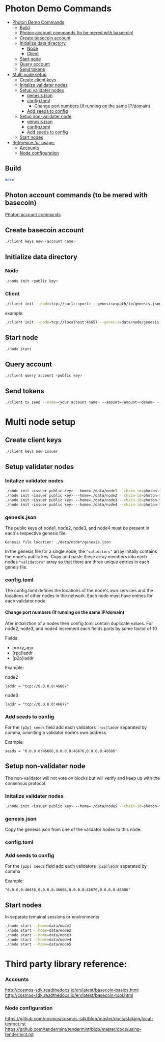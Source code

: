 # Photon Demo Commands

- [Photon Demo Commands](#photon-demo-commands)
  * [Build](#build)
  * [Photon account commands (to be mered with basecoin)](#photon-account-commands--to-be-mered-with-basecoin-)
  * [Create basecoin account](#create-basecoin-account)
  * [Initialize data directory](#initialize-data-directory)
    + [Node](#node)
    + [Client](#client)
  * [Start node](#start-node)
  * [Query account](#query-account)
  * [Send tokens](#send-tokens)
- [Multi node setup](#multi-node-setup)
  * [Create client keys](#create-client-keys)
  * [Initalize validater nodes](#initalize-validater-nodes)
  * [Setup validater nodes](#setup-validater-nodes)
    + [genesis.json](#genesisjson)
    + [config.toml](#configtoml)
      - [Change port numbers (If running on the same IP/domain)](#change-port-numbers--if-running-on-the-same-ip-domain-)
    + [Add seeds to config](#add-seeds-to-config)
  * [Setup non-validater node](#setup-non-validater-node)
    + [genesis.json](#genesisjson-1)
    + [config.toml](#configtoml-1)
    + [Add seeds to config](#add-seeds-to-config-1)
  * [Start nodes](#start-nodes)
- [Reference for usage:](#reference-for-usage-)
    + [Accounts](#accounts)
    + [Node configuration](#node-configuration)

## Build

```sh
make
```

## Photon account commands (to be mered with basecoin)

<a href="../_docs/accounts.md">Photon account commands</a>

## Create basecoin account

```sh
./client keys new <account name>
```

## Initialize data directory

### Node

```sh
./node init <public key>
```

### Client

```sh
./client init --node=tcp://<url>:<port> --genesis=<path/to/genesis.json>
```

example:

```sh
./client init --node=tcp://localhost:46657 --genesis=data/node/genesis.json
```

## Start node

```sh
./node start
```

## Query account

```sh
./client query account <public key>
```

## Send tokens

```sh
./client tx send --name=<your account name> --amount=<amount><denom> --to=<public key> --sequence=<sqn number>
```

# Multi node setup

## Create client keys

```sh
./client keys new issuer
```

## Setup validater nodes

### Initalize validater nodes

```sh
./node init <issuer public key> --home=./data/node1 --chain-id=photon-test
./node init <issuer public key> --home=./data/node2 --chain-id=photon-test
./node init <issuer public key> --home=./data/node3 --chain-id=photon-test
./node init <issuer public key> --home=./data/node4 --chain-id=photon-test
```

### genesis.json

The public keys of node1, node2, node3, and node4 must be present in each's respective genesis file.

`Genesis file location: ./data/node*/genesis.json`

In the genesis file for a single node, the `"validators"` array initally contains the node's public key.
Copy and paste these array members into each nodes `"validators"` array so that there are three unique entries in each geneis file.

### config.toml

The config.toml defines the locations of the node's own services and the locations of other nodes in the network.
Each node must have entries for each validator node.

#### Change port numbers (If running on the same IP/domain)

Afer initializtion of a nodes their config.toml contain duplicate values.
For node2, node3, and node4 increment each fields ports by some factor of 10

Fields:
* proxy_app
* [rpc]laddr
* [p2p]laddr

Example:

node2
```
laddr = "tcp://0.0.0.0:46667"
```

node3
```
laddr = "tcp://0.0.0.0:46677"
```

### Add seeds to config

For the `[p2p] seeds` field add each validators `[rpc]laddr` separated by comma, ommiting a validator node's own address.

Example:
```
seeds = "0.0.0.0:46666,0.0.0.0:46676,0.0.0.0:46686"
```

## Setup non-validater node

The non-validator will not vote on blocks but will verify and keep up with the consensus protocol.

### Initalize validater nodes

```sh
./node init <issuer public key> --home=./data/node5 --chain-id=photon-test
```


### genesis.json

Copy the genesis.json from one of the validator nodes to this node.

### config.toml

### Add seeds to config

For the `[p2p] seeds` field add each validators `[p2p]laddr` separated by comma

Example:
```
"0.0.0.0:46656,0.0.0.0:46666,0.0.0.0:46676,0.0.0.0:46686"
```

## Start nodes

In separate temainal sessions or environments

```sh
./node start --home=data/node1
./node start --home=data/node2
./node start --home=data/node3
./node start --home=data/node4
./node start --home=data/node5
```

# Third party library reference:

### Accounts

http://cosmos-sdk.readthedocs.io/en/latest/basecoin-basics.html
http://cosmos-sdk.readthedocs.io/en/latest/basecoin-tool.html

### Node configuration
https://github.com/cosmos/cosmos-sdk/blob/master/docs/staking/local-testnet.rst
https://github.com/tendermint/tendermint/blob/master/docs/using-tendermint.rst

